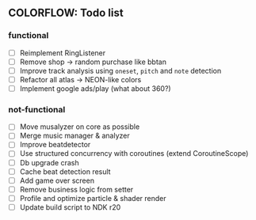 ## COLORFLOW: Todo list

### functional
- [ ] Reimplement RingListener
- [ ] Remove shop -> random purchase like bbtan
- [ ] Improve track analysis using `oneset`, `pitch` and `note` detection
- [ ] Refactor all atlas -> NEON-like colors
- [ ] Implement google ads/play (what about 360?)

### not-functional
- [ ] Move musalyzer on core as possible
- [ ] Merge music manager & analyzer
- [ ] Improve beatdetector
- [ ] Use structured concurrency with coroutines (extend CoroutineScope)
- [ ] Db upgrade crash
- [ ] Cache beat detection result
- [ ] Add game over screen
- [ ] Remove business logic from setter
- [ ] Profile and optimize particle & shader render
- [ ] Update build script to NDK r20
